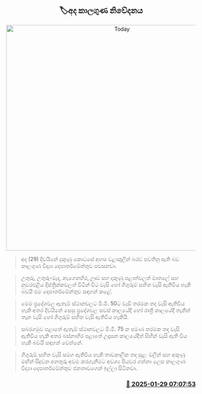 <p align='center'><b><h2 align='center' title='Today's weather forecast'>🏷අද කාලගුණ නිවේදනය</h2></b></p>
<p align='center'><img src='https://helakuru.sgp1.cdn.digitaloceanspaces.com/esana/images/lib/weather-thumb-new-1[1].jpg' width='600' alt='Today's weather forecast'></p>

> අද (29) දිවයිනේ දකුණු කොටසේ අහස වළාකුලින් බරව පවතිනු ඇති බව කාලගුණ විද්‍යා දෙපාර්තමේන්තුව පවසනවා.

> උතුරු, උතුරු-මැද, නැගෙනහිර, ඌව සහ දකුණු පළාත්වලත් මාතලේ සහ නුවරඑළිය දිස්ත්‍රික්කවලත් විටින් විට වැසි හෝ ගිගුරුම් සහිත වැසි ඇතිවිය හැකි බවයි එම දෙපාර්තමේන්තුව සඳහන් කළේ.

> මෙම ප්‍රදේශවල ඇතැම් ස්ථානවලට මි.මි. 50ට වැඩි තරමක තද වැසි ඇතිවිය හැකි අතර දිවයිනේ සෙසු ප්‍රදේශවල සවස් කාලයේදී හෝ රාත්‍රී කාලයේදී තැනින් තැන වැසි හෝ ගිගුරුම් සහිත වැසි ඇතිවිය හැකියි.

> සබරගමුව පළාතේ ඇතැම් ස්ථානවලට මි.මි. 75 ක පමණ තරමක තද වැසි ඇතිවිය හැකි අතර බස්නාහිර පළාතේ උදෑසන කාලයේදීත් සිහින් වැසි ඇති විය හැකි බවයි සඳහන් වෙන්නේ.

> ගිගුරුම් සහිත වැසි සමග ඇතිවිය හැකි තාවකාලික තද සුළං වලින් සහ අකුණු මඟින් සිදුවන අනතුරු අවම කරගැනීමට අවශ්‍ය පියවර ගන්නා ලෙස කාලගුණ විද්‍යා දෙපාර්තමේන්තුව ජනතාවගෙන් ඉල්ලා සිටිනවා.



<h3 align='right'><a href='https://www.helakuru.lk/esana/p/106971/'>📅 2025-01-29 07:07:53</a></h3>
